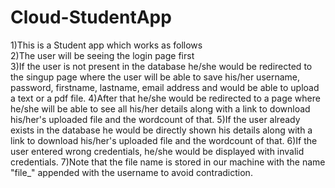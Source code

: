 # Cloud-StudentApp
1)This is a Student app which works as follows <br>
2)The user will be seeing the login page first <br>
3)If the user is not present in the database he/she would be redirected to the singup page where the user will be able to save his/her username, password, firstname, lastname, email address and would be able to upload a text or a pdf file.
4)After that he/she would be redirected to a page where he/she will be able to see all his/her details along with a link to download his/her's uploaded file and the wordcount of that. 
5)If the user already exists in the database he would be directly shown his details along with a link to download his/her's uploaded file and the wordcount of that.
6)If the user entered wrong credentials, he/she would be displayed with invalid credentials.
7)Note that the file name is stored in our machine with the name "file_" appended with the username to avoid contradiction.
